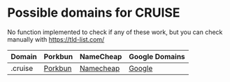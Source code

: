 # Possible domains for CRUISE

No function implemented to check if any of these work, but you can check manually with https://tld-list.com/

| Domain | Porkbun | NameCheap | Google Domains |
|---|---|---|---|
| .cruise | [Porkbun](https://porkbun.com/checkout/search?prb=e814663da1&tlds=&idnLanguage=&search=search&q=.cruise) | [Namecheap](https://www.namecheap.com/domains/registration/results/?domain=.cruise) | [Google](https://domains.google.com/registrar/search?searchTerm=.cruise) |
